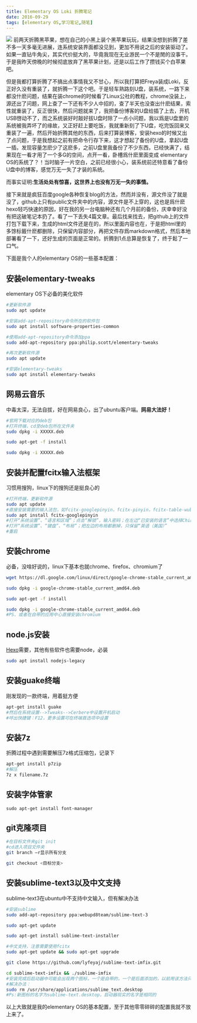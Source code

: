 ```yaml
---
title: Elementary OS Loki 折腾笔记
date: 2016-09-29
tags: [elementary OS,学习笔记,随笔]
---
```

![](https://cloud.githubusercontent.com/assets/17524418/18955306/7515b68a-8689-11e6-9ffe-9e14494271b0.jpeg)
前两天折腾黑苹果，想在自己的小黑上装个黑苹果玩玩，结果没想到折腾了差不多一天多毫无进展，连系统安装界面都没见到，更加不用说之后的安装驱动了。如果一直钻牛角尖，其实代价挺大的，毕竟我现在无业游民一个不是閒的没事干。于是我昨天傍晚的时候彻底放弃了黑苹果计划，还是以后工作了攒钱买个白苹果吧。
<!--more-->
但是我都打算折腾了不搞出点事情我又不甘心，所以我打算把Freya装成Loki，反正好久没有重装了，就折腾一下这个吧。于是轻车熟路刻U盘，装系统，一路下来都没什麽问题，结果在装chrome的时候看了Linux公社的教程，chrome没装上，源还出了问题，网上查了一下还有不少人中招的，查了半天也没查出什麽结果，索性就重装了，反正很快，然后问题就来了，我把备份博客的U盘给插了上去，开机USB啓动不了，而之系统装好时敲好拔U盘时除了一点小问题，我以爲是U盘里的系统被我弄坏了的缘故，又正好赶上要吃饭，我就重新刻了下U盘，吃完饭回来又重装了一遍，然后开始折腾其他的东西，后来打算装博客，安装hexo的时候又出了点问题，于是我想起之前有把命令行存下来，这才想起了备份的U盘，拿起U盘一插，发现容量怎麽少了这麽多，之前U盘里我备份了不少东西，已经快满了，结果现在一看才用了一个多G的空间，点开一看，卧槽爲什麽里面变成
elementary OS的系统了？！当时脑子一片空白，之前已经很小心，装系统前还特意看了备份U盘中的博客，感觉万无一失了才装的系统。

而事实证明:**生活处处有惊喜，这世界上也没有万无一失的事情。**

接下来就是疯狂百度google各种恢复blog的方法，然而并没有，源文件没了就是没了，github上只有public文件夹中的内容，源文件是不上穿的，这也是爲什麽hexo轻巧快速的原因，好在我的另一台电脑种还有几个月前的备份，庆幸幸好没有把这破笔记本扔了。看了一下丢失4篇文章。最后找来找去，把github上的文件打包下载下来，生成的html文件还是在的，所以里面内容也在，于是把html里的多馀标籤什麽都删除，只保留内容部分，再把文件存爲markdown格式，然后本地部署看了一下，还好生成的页面是正常的。折腾到1点总算是恢复了，终于鬆了一口气。

下面是我个人的elementary OS的一些基本配置：

## 安装elementary-tweaks
elementary OS下必备的美化软件
```bash
#更新软件源
sudo apt update

#安装add-apt-repository命令所在的软件包
sudo apt install software-properties-common

#使用add-apt-repository命令添加ppa
sudo add-apt-repository ppa:philip.scott/elementary-tweaks

#再次更新软件源
sudo apt update

#安装elementary-tweaks
sudo apt install elementary-tweaks
```
## 网易云音乐
中毒太深，无法自拔，好在网易良心，出了ubuntu客户端。**网易大法好！**
```bash
#官网下载对应的deb包
#打开终端，cd至deb包所在文件夹
sudo dpkg -i XXXXX.deb

sudo apt-get -f install

sudo dpkg -i XXXXX.deb
```
## 安装并配置fcitx输入法框架
习惯用搜狗，linux下的搜狗还是挺良心的
```bash
#打开终端，更新软件源
sudo apt update
#直接安装需要的输入法包，如fcitx-googlepinyin，fcitx-pinyin，fcitx-table-wubi等，其他基础软件包会自动装上。
sudo apt install fcitx-googlepinyin
#打开“系统设置”、“语言和区域”；点击“解锁”，输入密码；在左边“已安装的语言”中选择Chinese，然后点击“设置系统语言”
#打开“系统设置”、“键盘”、“布局”；把左边的布局都删掉，只保留“英语（美国）”
#重启
```
## 安装chrome
必备，没啥好说的，linux下基本也就chrome、firefox、chromium了
```bash
wget https://dl.google.com/linux/direct/google-chrome-stable_current_amd64.deb

sudo dpkg -i google-chrome-stable_current_amd64.deb

sudo apt-get -f install

sudo dpkg -i google-chrome-stable_current_amd64.deb
#PS、或者在自带的应用中心直接安装chromium
```
## node.js安装
[Hexo](https://hexo.io/)需要，其他有些软件也需要node，必装
```bash
sudo apt install nodejs-legacy
```
## 安装guake终端
刚发现的一款终端，用着挺方便
```bash
apt-get install guake
#然后在系统设置-->Tweaks-->Cerbere中设置开机启动
#呼出快捷键：F12，更多设置可在终端首选项中设置
```
## 安装7z
折腾过程中遇到需要解压7z格式压缩包，记录下
```bash
apt-get install p7zip
#解压
7z x filename.7z
```
## 安装字体管家
```
sudo apt-get install font-manager
```
## git克隆项目
```bash
#在目标文件夹git init
#cd进入项目文件夹
git branch –r显示所有分支

git checkout <目标分支>
```
## 安装sublime-text3以及中文支持
sublime-text3在ubuntu中不支持中文输入，但有解决办法
```bash
#安装sublime
sudo add-apt-repository ppa:webupd8team/sublime-text-3

sudo apt-get update

sudo apt-get install sublime-text-installer

#中文支持，注意需要使用fcitx
sudo apt-get update && sudo apt-get upgrade

git clone https://github.com/lyfeyaj/sublime-text-imfix.git

cd sublime-text-imfix && ./sublime-imfix
#安装完成后启动器中可能会出现两个图标，一个是自带的，一个是后面添加的，以前用该方法只能通过终端输入subl运行才能调用输入法，点击图标需要改图标文件配置后才能调用，现在已经被修复了，所以只要删除自带图标就可以了
#解决办法：
sudo rm /usr/share/applications/sublime_text.desktop
#Ps:新图标的名字为sublime-text.desktop，启动器现实的名字是相同的
```
以上大致就是我的elementary OS的基本配置，至于其他零零碎碎的配置我就不放上来了。